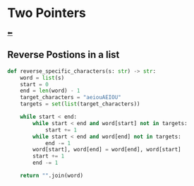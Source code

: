 # Two Pointers
[⬅](../../README.md)

## Reverse Postions in a list
```python
def reverse_specific_characters(s: str) -> str:
	word = list(s)
	start = 0
	end = len(word) - 1
	target_characters = "aeiouAEIOU"
	targets = set(list(target_characters))

	while start < end:
		while start < end and word[start] not in targets:
			start += 1
		while start < end and word[end] not in targets:
			end -= 1
		word[start], word[end] = word[end], word[start]
		start += 1
		end -= 1

	return "".join(word)
```
